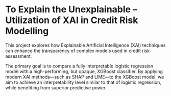 # To Explain the Unexplainable – Utilization of XAI in Credit Risk Modelling
This project explores how Explainable Artificial Intelligence (XAI) techniques can enhance the transparency of complex models used in credit risk assessment.

The primary goal is to compare a fully interpretable logistic regression model with a high-performing, but opaque, XGBoost classifier. By applying modern XAI methods—such as SHAP and LIME—to the XGBoost model, we aim to achieve an interpretability level similar to that of logistic regression, while benefiting from superior predictive power.

